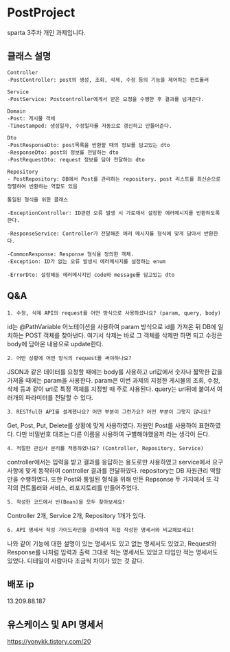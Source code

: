 # PostProject
sparta 3주차 개인 과제입니다.


## 클래스 설명
```
Controller
-PostController: post의 생성, 조회, 삭제, 수정 등의 기능을 제어하는 컨트롤러

Service
-PostService: Postcontroller에게서 받은 요청을 수행한 후 결과를 넘겨준다.

Domain
-Post: 게시물 객체
-Timestamped: 생성일자, 수정일자를 자동으로 갱신하고 만들어준다.

Dto
-PostResponseDto: post목록을 반환할 때의 정보를 담고있는 dto
-ResponseDto: post의 정보를 전달하는 dto
-PostRequestDto: request 정보를 담아 전달하는 dto

Repository
- PostRepository: DB에서 Post를 관리하는 repository. post 리스트를 최신순으로 정렬하여 반환하는 역할도 있음
```  
  
```
통일된 형식을 위한 클래스

-ExceptionController: ID관련 오류 발생 시 가로채서 설정한 에러메시지를 반환하도록 한다.

-ResponseService: Controller가 전달해준 에러 메시지를 형식에 맞게 담아서 반환한다.

-CommonResponse: Response 형식을 정의한 객체.
-Exception: ID가 없는 오류 발생시 에러메시지를 설정하는 enum

-ErrorDto: 설정해둔 에러메시지인 code와 message를 담고있는 dto
```  
  
    
##  Q&A
```
1. 수정, 삭제 API의 request를 어떤 방식으로 사용하셨나요? (param, query, body)
```
id는 @PathVariable 어노테이션을 사용하여 param 방식으로 id를 가져온 뒤 DB에 일치하는 POST 객체를 찾아낸다.
여기서 삭제는 바로 그 객체를 삭제만 하면 되고 수정은 body에 담아온 내용으로 update한다.
  
```
2. 어떤 상황에 어떤 방식의 request를 써야하나요?
```
JSON과 같은 데이터를 요청할 때에는 body를 사용하고 url값에서 숫자나 짧막한 값을 가져올 때에는 param을 사용한다. param은 이번 과제의 지정한 게시물의 조회, 수정, 삭제 등과 같이 url로 특정 객체를 지정할 때 주로 사용된다. query는 url뒤에 붙여서 여러개의 파라미터를 전달할 수 있다.
  
```
3. RESTful한 API를 설계했나요? 어떤 부분이 그런가요? 어떤 부분이 그렇지 않나요?
```
Get, Post, Put, Delete를 상황에 맞게 사용하였다. 자원인 Post를 사용하여 표현하였다. 다만 비밀번호 대조는 다른 이름을 사용하여 구별해야했을까 라는 생각이 든다.
  
```
4. 적절한 관심사 분리를 적용하였나요? (Controller, Repository, Service)
```
controller에서는 입력을 받고 결과를 응답하는 용도로만 사용하였고 service에서 요구사항에 맞게 동작하여 controller 결과를 전달하였다.  repository는 DB 자원관리 역할만을 수행하였다. 또한 Post와 통일된 형식을 위해 만든 Repsonse 두 가지에서 또 각각의 컨트롤러와 서비스, 리포지토리를 만들어주었다.  
    
    
```
5. 작성한 코드에서 빈(Bean)을 모두 찾아보세요!
```
  Controller 2개, Service 2개, Repository 1개가 있다. 
  
  
```
6. API 명세서 작성 가이드라인을 검색하여 직접 작성한 명세서와 비교해보세요!
```
나와 같이 기능에 대한 설명이 있는 명세서도 있고 없는 명세서도 있었고, Request와 Response를 나처럼 입력과 출력 그대로 적는 명세서도 있었고 타입만 적는 명세서도 있었다. 디테일이 사람마다 조금씩 차이가 있는 것 같다.  







    
    
## 배포 ip
  13.209.88.187  
    
      
    
## 유스케이스 및 API 명세서
https://yonykk.tistory.com/20
